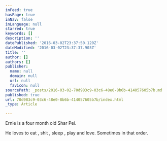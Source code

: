 ```yaml
---
inFeed: true
hasPage: true
inNav: false
inLanguage: null
starred: true
keywords: []
description: ''
datePublished: '2016-03-02T23:37:50.120Z'
dateModified: '2016-03-02T23:37:37.903Z'
title: ''
author: []
authors: []
publisher:
  name: null
  domain: null
  url: null
  favicon: null
sourcePath: _posts/2016-03-02-70d983c9-03c6-48e0-8b6b-414057605b7b.md
published: true
url: 70d983c9-03c6-48e0-8b6b-414057605b7b/index.html
_type: Article

---
```

Ernie is a four month old Shar Pei.

He loves to eat , shit , sleep , play and love. Sometimes in that order.